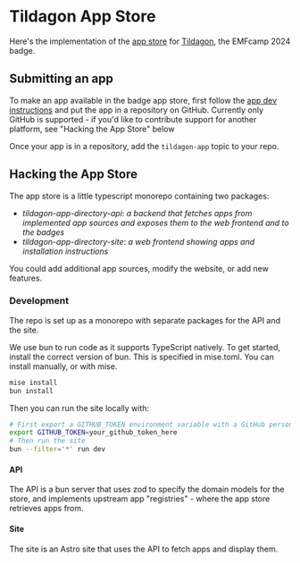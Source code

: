 # Tildagon App Store

Here's the implementation of the [app store](https://apps.badge.emfcamp.org/) for
[Tildagon](https://tildagon.badge.emfcamp.org/), the EMFcamp 2024 badge.

## Submitting an app

To make an app available in the badge app store, first follow the [app dev
instructions](https://tildagon.badge.emfcamp.org/tildagon-apps/) and put the app in
a repository on GitHub. Currently only GitHub is supported - if you'd like to contribute
support for another platform, see "Hacking the App Store" below

Once your app is in a repository, add the `tildagon-app` topic to your repo.

## Hacking the App Store

The app store is a little typescript monorepo containing two packages:

- _tildagon-app-directory-api_: _a backend that fetches apps from implemented app
  sources and exposes them to the web frontend and to the badges_
- _tildagon-app-directory-site_: _a web frontend showing apps and installation
  instructions_

You could add additional app sources, modify the website, or add new features.

### Development

The repo is set up as a monorepo with separate packages for the API and the
site.

We use bun to run code as it supports TypeScript natively. To get started,
install the correct version of bun. This is specified in mise.toml. You can
install manually, or with mise.

```bash
mise install
bun install
```

Then you can run the site locally with:

```bash
# First export a GITHUB_TOKEN environment variable with a GitHub personal access token
export GITHUB_TOKEN=your_github_token_here
# Then run the site
bun --filter='*' run dev
```

#### API

The API is a bun server that uses zod to specify the domain models for the
store, and implements upstream app "registries" - where the app store retrieves
apps from.

#### Site

The site is an Astro site that uses the API to fetch apps and display them.
